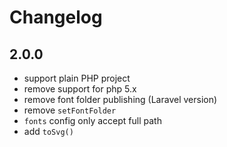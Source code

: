 # Changelog

## 2.0.0
* support plain PHP project
* remove support for php 5.x
* remove font folder publishing (Laravel version)
* remove `setFontFolder`
* `fonts` config only accept full path
* add `toSvg()`
